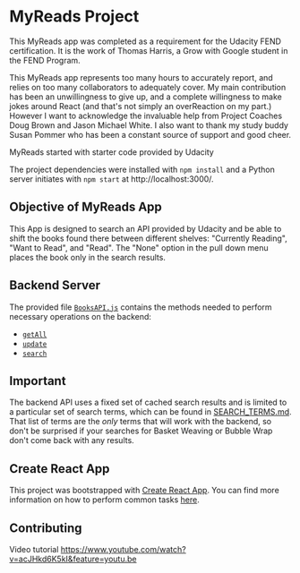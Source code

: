 # MyReads Project

This MyReads app was completed as a requirement for the Udacity FEND certification. It is the work of Thomas Harris, a Grow with Google student in the FEND Program.

This MyReads app represents too many hours to accurately report, and relies on too many collaborators to adequately cover. My main contribution has been an unwillingness to give up, and a complete willingness to make jokes around React (and that's not simply an overReaction on my part.) However I want to acknowledge the invaluable help from Project Coaches Doug Brown and Jason Michael White. I also want to thank my study buddy Susan Pommer who has been a constant source of support and good cheer.

MyReads started with starter code provided by Udacity

The project dependencies were installed with `npm install` and a Python server initiates with `npm start` at http://localhost:3000/.

## Objective of MyReads App

This App is designed to search an API provided by Udacity and be able to shift the books found there between different shelves: "Currently Reading", "Want to Read", and "Read". The "None" option in the pull down menu places the book only in the search results.


## Backend Server

The provided file [`BooksAPI.js`](src/BooksAPI.js) contains the methods needed to perform necessary operations on the backend:

* [`getAll`](#getall)
* [`update`](#update)
* [`search`](#search)


## Important
The backend API uses a fixed set of cached search results and is limited to a particular set of search terms, which can be found in [SEARCH_TERMS.md](SEARCH_TERMS.md). That list of terms are the _only_ terms that will work with the backend, so don't be surprised if your searches for Basket Weaving or Bubble Wrap don't come back with any results.

## Create React App

This project was bootstrapped with [Create React App](https://github.com/facebookincubator/create-react-app). You can find more information on how to perform common tasks [here](https://github.com/facebookincubator/create-react-app/blob/master/packages/react-scripts/template/README.md).

## Contributing

Video tutorial https://www.youtube.com/watch?v=acJHkd6K5kI&feature=youtu.be

